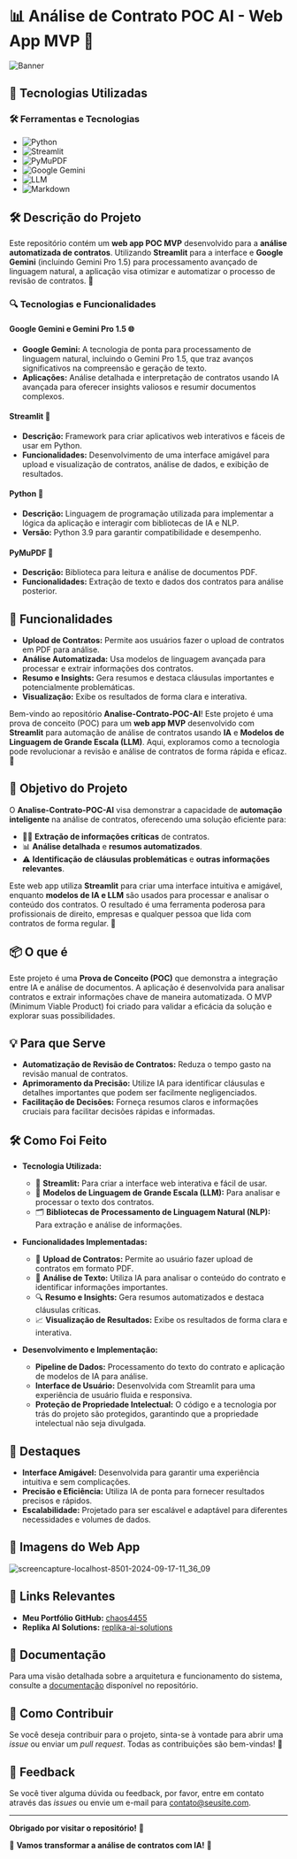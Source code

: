# 📊 Análise de Contrato POC AI - Web App MVP 🚀

![Banner](https://github.com/chaos4455/Analise-Contrato-POC-AI/raw/main/assets/banner.png)

## 🚀 Tecnologias Utilizadas

### 🛠️ Ferramentas e Tecnologias

- ![Python](https://img.shields.io/badge/Python-3.9-blue?style=flat&logo=python&logoColor=white)
- ![Streamlit](https://img.shields.io/badge/Streamlit-1.15.0-blue?style=flat&logo=streamlit&logoColor=white)
- ![PyMuPDF](https://img.shields.io/badge/PyMuPDF-1.19.0-blue?style=flat&logo=python&logoColor=white)
- ![Google Gemini](https://img.shields.io/badge/Google_Gemini-1.5-orange?style=flat&logo=google&logoColor=white)
- ![LLM](https://img.shields.io/badge/LLM-Models-orange?style=flat&logo=google&logoColor=white)
- ![Markdown](https://img.shields.io/badge/Markdown-100%25-yellow?style=flat&logo=markdown&logoColor=white)

## 🛠️ Descrição do Projeto

Este repositório contém um **web app POC MVP** desenvolvido para a **análise automatizada de contratos**. Utilizando **Streamlit** para a interface e **Google Gemini** (incluindo Gemini Pro 1.5) para processamento avançado de linguagem natural, a aplicação visa otimizar e automatizar o processo de revisão de contratos. 🌟

### 🔍 Tecnologias e Funcionalidades

#### **Google Gemini e Gemini Pro 1.5** 🌐
- **Google Gemini:** A tecnologia de ponta para processamento de linguagem natural, incluindo o Gemini Pro 1.5, que traz avanços significativos na compreensão e geração de texto.
- **Aplicações:** Análise detalhada e interpretação de contratos usando IA avançada para oferecer insights valiosos e resumir documentos complexos.

#### **Streamlit** 🧩
- **Descrição:** Framework para criar aplicativos web interativos e fáceis de usar em Python.
- **Funcionalidades:** Desenvolvimento de uma interface amigável para upload e visualização de contratos, análise de dados, e exibição de resultados.

#### **Python** 🐍
- **Descrição:** Linguagem de programação utilizada para implementar a lógica da aplicação e interagir com bibliotecas de IA e NLP.
- **Versão:** Python 3.9 para garantir compatibilidade e desempenho.

#### **PyMuPDF** 📄
- **Descrição:** Biblioteca para leitura e análise de documentos PDF.
- **Funcionalidades:** Extração de texto e dados dos contratos para análise posterior.

## 🔧 Funcionalidades

- **Upload de Contratos:** Permite aos usuários fazer o upload de contratos em PDF para análise.
- **Análise Automatizada:** Usa modelos de linguagem avançada para processar e extrair informações dos contratos.
- **Resumo e Insights:** Gera resumos e destaca cláusulas importantes e potencialmente problemáticas.
- **Visualização:** Exibe os resultados de forma clara e interativa.

Bem-vindo ao repositório **Analise-Contrato-POC-AI**! Este projeto é uma prova de conceito (POC) para um **web app MVP** desenvolvido com **Streamlit** para automação de análise de contratos usando **IA** e **Modelos de Linguagem de Grande Escala (LLM)**. Aqui, exploramos como a tecnologia pode revolucionar a revisão e análise de contratos de forma rápida e eficaz. 🌟

## 🎯 Objetivo do Projeto

O **Analise-Contrato-POC-AI** visa demonstrar a capacidade de **automação inteligente** na análise de contratos, oferecendo uma solução eficiente para:

- 🕵️‍♂️ **Extração de informações críticas** de contratos.
- 📊 **Análise detalhada** e **resumos automatizados**.
- ⚠️ **Identificação de cláusulas problemáticas** e **outras informações relevantes**.

Este web app utiliza **Streamlit** para criar uma interface intuitiva e amigável, enquanto **modelos de IA e LLM** são usados para processar e analisar o conteúdo dos contratos. O resultado é uma ferramenta poderosa para profissionais de direito, empresas e qualquer pessoa que lida com contratos de forma regular. 🚀

## 📦 O que é

Este projeto é uma **Prova de Conceito (POC)** que demonstra a integração entre IA e análise de documentos. A aplicação é desenvolvida para analisar contratos e extrair informações chave de maneira automatizada. O MVP (Minimum Viable Product) foi criado para validar a eficácia da solução e explorar suas possibilidades. 

## 💡 Para que Serve

- **Automatização de Revisão de Contratos:** Reduza o tempo gasto na revisão manual de contratos.
- **Aprimoramento da Precisão:** Utilize IA para identificar cláusulas e detalhes importantes que podem ser facilmente negligenciados.
- **Facilitação de Decisões:** Forneça resumos claros e informações cruciais para facilitar decisões rápidas e informadas.

## 🛠 Como Foi Feito

- **Tecnologia Utilizada:**
  - 🧩 **Streamlit:** Para criar a interface web interativa e fácil de usar.
  - 🤖 **Modelos de Linguagem de Grande Escala (LLM):** Para analisar e processar o texto dos contratos.
  - 🗂️ **Bibliotecas de Processamento de Linguagem Natural (NLP):** Para extração e análise de informações.

- **Funcionalidades Implementadas:**
  - 📜 **Upload de Contratos:** Permite ao usuário fazer upload de contratos em formato PDF.
  - 🧠 **Análise de Texto:** Utiliza IA para analisar o conteúdo do contrato e identificar informações importantes.
  - 🔍 **Resumo e Insights:** Gera resumos automatizados e destaca cláusulas críticas.
  - 📈 **Visualização de Resultados:** Exibe os resultados de forma clara e interativa.

- **Desenvolvimento e Implementação:**
  - **Pipeline de Dados:** Processamento do texto do contrato e aplicação de modelos de IA para análise.
  - **Interface de Usuário:** Desenvolvida com Streamlit para uma experiência de usuário fluida e responsiva.
  - **Proteção de Propriedade Intelectual:** O código e a tecnologia por trás do projeto são protegidos, garantindo que a propriedade intelectual não seja divulgada.

## 🌟 Destaques

- **Interface Amigável:** Desenvolvida para garantir uma experiência intuitiva e sem complicações.
- **Precisão e Eficiência:** Utiliza IA de ponta para fornecer resultados precisos e rápidos.
- **Escalabilidade:** Projetado para ser escalável e adaptável para diferentes necessidades e volumes de dados.

## 📸 Imagens do Web App

![screencapture-localhost-8501-2024-09-17-11_36_09](https://github.com/user-attachments/assets/8215a1d7-04e6-4e9c-b38e-de9382eeadd0)

## 🔗 Links Relevantes

- **Meu Portfólio GitHub:** [chaos4455](https://github.com/chaos4455?tab=repositories)
- **Replika AI Solutions:** [replika-ai-solutions](https://github.com/replika-ai-solutions)

## 📄 Documentação

Para uma visão detalhada sobre a arquitetura e funcionamento do sistema, consulte a [documentação](https://github.com/chaos4455/Analise-Contrato-POC-AI/wiki) disponível no repositório.

## 🚀 Como Contribuir

Se você deseja contribuir para o projeto, sinta-se à vontade para abrir uma *issue* ou enviar um *pull request*. Todas as contribuições são bem-vindas! 🤝

## 💬 Feedback

Se você tiver alguma dúvida ou feedback, por favor, entre em contato através das *issues* ou envie um e-mail para [contato@seusite.com](mailto:contato@seusite.com).

---

**Obrigado por visitar o repositório!** 🙌

🚀 **Vamos transformar a análise de contratos com IA!** 🌟
